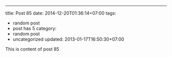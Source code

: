 ---
title: Post 85
date: 2014-12-20T01:36:14+07:00
tags:
  - random post
  - post has 5
category:
  - random post
  - uncategorized
updated: 2013-01-17T16:50:30+07:00

This is content of post 85